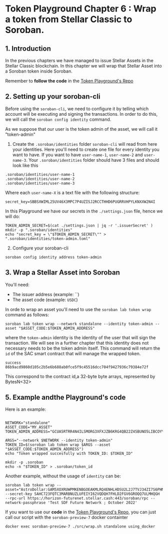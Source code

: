 # Token Playground Chapter 6 : Wrap a token from Stellar Classic to Soroban.

## 1. Introduction

In the previous chapters we have managed to issue Stellar Assets in the Stellar Classic blockchain.
In this chapter we will wrap that Stellar Asset into a Soroban token inside Soroban.

Remember to **follow the code** in the [Token Playground's Repo](https://github.com/esteblock/token-playground/)

## 2. Setting up your soroban-cli
Before using the `soroban-cli`, we need to configure it by telling which account will be executing and signing the transactions. In order to do this, we will call the `soroban config identity` command.

As we suppose that our user is the token admin of the asset, we will call it "token-admin"

1. Create the `.soroban/identities` folder
`soroban-cli` will read from here your identities. Here you'll need to create one file for every identity you want to have. If you want to have `user-name-1`, `user-name-2` and `user-name-3`. Your `.soroban/identities` folder should have 3 files and should look like this

```
.soroban/identities/user-name-1
.soroban/identities/user-name-2
.soroban/identities/user-name-3
```
Where each `user-name-X` is a text file with the following structure:
```
secret_key=SBBSXWIML25UV46X3MPC7P4UZISJ2RCCTHHD6PUGRRVHPYLKNXXW2N4I
```

In this Playground we have our secrets in the `./settings.json` file, hence we will do:

```
TOKEN_ADMIN_SECRET=$(cat ./settings.json | jq -r '.issuerSecret' )
mkdir -p ".soroban/identities"
echo "secret_key = \"$TOKEN_ADMIN_SECRET\"" > ".soroban/identities/token-admin.toml"
```

2. Configure your soroban-cli

```
soroban config identity address token-admin

```
## 3. Wrap a Stellar Asset into Soroban
You'll need:
- The issuer address (example: ``)
- The asset code (example: `USDC`)

In orde to wrap an asset you'll need to use the `soroban lab token wrap` command as follows:
```
soroban lab token wrap --network standalone --identity token-admin --asset "$ASSET_CODE:$TOKEN_ADMIN_ADDRESS"
```
where the `token-admin` identity is the identity of the user that will sign the transaction. We will see in a further chapter that this identity does not necessary needs to be the token admin itself.
This command will return the `id` of the SAC smart contract that will manage the wrapped token.

```
success
86b9acd9860d105c2b5e6b688ab0fce5f9c45516dcc704f9427936c79384e72f
``` 
This  correspond to the contract id,a 32-byte byte arrays, represented by BytesN<32> 
## 5. Example andthe Playground's code
Here is an example:
```

NETWORK="standalone"
ASSET_CODE="MY_ASSET"
TOKEN_ADMIN_ADDRESS="GCUA5RTRR4N4ILSMORG3XFXJZB6KRG4QB22Z45BUNO5LIBCOYYPZ6TPZ"

ARGS="--network $NETWORK --identity token-admin"
TOKEN_ID=$(soroban lab token wrap $ARGS --asset "$ASSET_CODE:$TOKEN_ADMIN_ADDRESS")
echo "Token wrapped succesfully with TOKEN_ID: $TOKEN_ID"

mkdir -p .soroban
echo -n "$TOKEN_ID" > .soroban/token_id
```
Another example, without the usage of `identity` can be:
```
soroban lab token wrap --asset="AstroDollar:GAM5XOXRUWPMKENBGOEAKMLRQ4ENHLHDSU2L2J7TVJ34ZI7S6PHMYIGI" --secret-key SAHC723FQTC3MARBNUZLUFEIYI62VQDQH7FHLD2FGV6GROQQ7ULMHQGH --rpc-url https://horizon-futurenet.stellar.cash:443/soroban/rpc --network-passphrase 'Test SDF Future Network ; October 2022'

```
If you want to use our **code** in the [Token Playground's Repo](https://github.com/esteblock/token-playground/), you can just call our script with the `soroban-preview-7` docker containter
```
docker exec soroban-preview-7 ./src/wrap.sh standalone using_docker

```